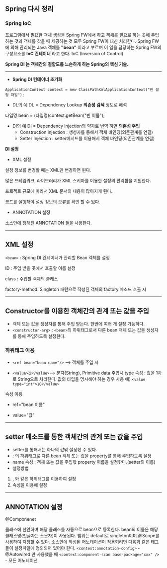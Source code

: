 ## Spring 다시 정리

### Spring IoC

프로그램에서 필요한 객체 생성을 Spring FW에서 하고 객체를 필요로 하는 곳에 주입하는 것과 객체를 찾을 때 제공하는 것 모두 Spring FW이 대신 처리한다. Spring FW에 의해 관리되는 Java 객체를 **"bean"** 이라고 부르며 이 일을 담당하는 Spring FW의 구성요소를 **IoC 컨테이너** 라고 한다. IoC (Inversion of Control)

**Spring DI 는 객체간의 결합도를 느슨하게 하는 Spring의 핵심 기술.**

---

- **Spring DI 컨테이너 초기화** 

`ApplicationContext context = new ClassPathXmlApplicationContext("빈 설정 파일");` 

- DL의 예   DL = Dependency Lookup **의존성 검색** 정도로 해석

타입명 bean = (타입명)context.getBean("빈 이름");

- DI의 예  DI =  Dependency Injection의 약자로 번역 하면 **의존성 주입**
  - Construction Injection : 생성자를 통해서 객체 바인딩(의존관계를 연결)
  - Setter Injection : setter메서드를 이용해서 객체 바인딩(의존관계를 연결) 

**DI 설정** 

- XML 설정

설정 정보를 변경할 때는 XML만 변경하면 된다. 

많은 프레임워크, 라이브러리가 XML 스키마를 이용한 설정의 편리함을 지원한다.

프로젝트 규모에 따라서 XML 문서의 내용이 많아지게 된다. 

코드를 실행해야 설정 정보의 오류를 확인 할 수 있다.

- ANNOTATION 설정

소스안에 정해진 ANNOTATION 들을 사용한다. 

---

## XML 설정

`<bean>`    : Spring DI 컨테이너가 관리할 Bean 객체를 설정

ID : 주입 받을 곳에서 호출할 이름 설정

class : 주입할 객체의 클래스

factory-method: Singleton 패턴으로 작성된 객체의 factory 메소드 호출 시 

---

## Constructor를 이용한 객체간의 관계 또는 값을 주입

- 객체 또는 값을 생성자를 통해 주입 받는다. 한번에 여러 개 설정 가능하다. 
- `<constructor-arg>` : `<bean>`의 하위태그로서 다른 bean 객체 또는 값을 생성자를 통해 주입하도록 설정한다.

### 하위태그 이용 

- `<ref bean="bean name"/>` --> 객체를 주입 시

- `<value>값</value>`--> 문자(String), Primitive data 주입시
  type 속성 : 값을 1차로 String으로 처리한다. 값의 타입을 명시해야 하는 경우
  사용 예) `<value type="int">10</value>`

속성 이용 

- ref="bean 이름"

- value="값"

----

## setter 메소드를 통한 객체간의 관계 또는 값을 주입

- setter를 통해서는 하나의 값맊 설정핛 수 있다.
- <property> : <bean>의 하위태그로 다른 bean 객체 또는 값을 property를 통해 주입하도록 설정
- name 속성 : 객체 또는 값을 주입핛 property 이름을 설정핚다.(setter의 이름)
- 설정방법
1) <ref>, <value>와 같은 하위태그를 이용하여 설정
2) 속성을 이용해 설정

---

## ANNOTATION 설정

@Componenet 

클래스에 선언하며 해당 클래스를 자동으로 bean으로 등록한다.
bean의 이름은 해당클래스명(첫글자는 소문자)이 사용된다.
범위는 default로 singleton이며 @Scope를 사용하여 지정할 수 있다.
소스안에 작성된 어노테이션이 적용되려면 다음과 같은 태그들이 설정파일에 정의되어 있어야 한다.
`<context:annotation-config>` - @Autowired 만 사용했을 때
`<context:component-scan base-package="xxx" />` - 모든 어노테이션

